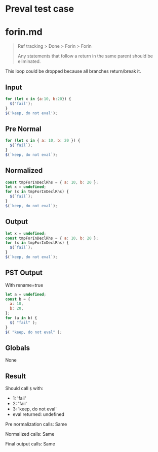 # Preval test case

# forin.md

> Ref tracking > Done > Forin > Forin
>
> Any statements that follow a return in the same parent should be eliminated.

This loop could be dropped because all branches return/break it.

## Input

`````js filename=intro
for (let x in {a:10, b:20}) {
  $('fail');
}
$('keep, do not eval');
`````

## Pre Normal


`````js filename=intro
for (let x in { a: 10, b: 20 }) {
  $(`fail`);
}
$(`keep, do not eval`);
`````

## Normalized


`````js filename=intro
const tmpForInDeclRhs = { a: 10, b: 20 };
let x = undefined;
for (x in tmpForInDeclRhs) {
  $(`fail`);
}
$(`keep, do not eval`);
`````

## Output


`````js filename=intro
let x = undefined;
const tmpForInDeclRhs = { a: 10, b: 20 };
for (x in tmpForInDeclRhs) {
  $(`fail`);
}
$(`keep, do not eval`);
`````

## PST Output

With rename=true

`````js filename=intro
let a = undefined;
const b = {
  a: 10,
  b: 20,
};
for (a in b) {
  $( "fail" );
}
$( "keep, do not eval" );
`````

## Globals

None

## Result

Should call `$` with:
 - 1: 'fail'
 - 2: 'fail'
 - 3: 'keep, do not eval'
 - eval returned: undefined

Pre normalization calls: Same

Normalized calls: Same

Final output calls: Same
